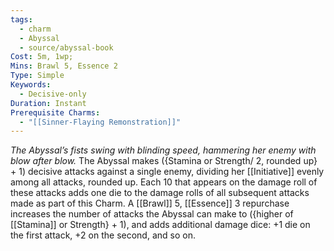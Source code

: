```yaml
---
tags:
  - charm
  - Abyssal
  - source/abyssal-book
Cost: 5m, 1wp; 
Mins: Brawl 5, Essence 2
Type: Simple
Keywords:
  - Decisive-only
Duration: Instant
Prerequisite Charms:
  - "[[Sinner-Flaying Remonstration]]"
---
```

*The Abyssal’s fists swing with blinding speed, hammering her enemy with blow after blow.*
The Abyssal makes ({Stamina or Strength/ 2, rounded up} + 1) decisive attacks against a single enemy, dividing her [[Initiative]] evenly among all attacks, rounded up. Each 10 that appears on the damage roll of these attacks adds one die to the damage rolls of all subsequent attacks made as part of this Charm.
A [[Brawl]] 5, [[Essence]] 3 repurchase increases the number of attacks the Abyssal can make to ({higher of [[Stamina]] or Strength} + 1), and adds additional damage dice: +1 die on the first attack, +2 on the second, and so on.